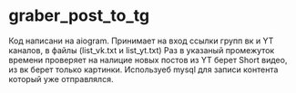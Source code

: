 # graber_post_to_tg

Код написани на aiogram. Принимает на вход ссылки групп вк и YT каналов, в файлы (list_vk.txt и list_yt.txt)
Раз в указаный промежуток времени проверяет на налицие новых постов из YT берет Short видео, из вк берет только картинки.
Используеб mysql для записи контента который уже отправлялся.
